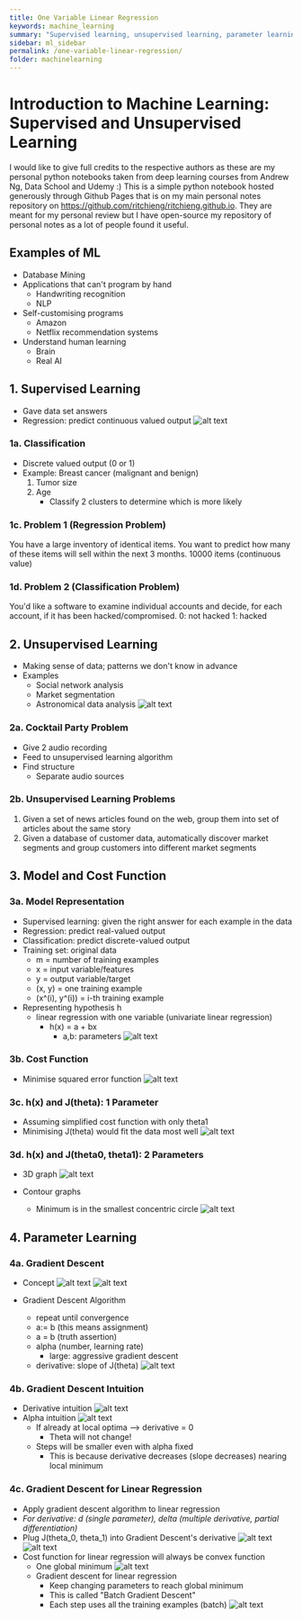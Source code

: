 ```yaml
---
title: One Variable Linear Regression
keywords: machine_learning
summary: "Supervised learning, unsupervised learning, parameter learning and model and cost functions."
sidebar: ml_sidebar
permalink: /one-variable-linear-regression/
folder: machinelearning
---
```


# Introduction to Machine Learning: Supervised and Unsupervised Learning
I would like to give full credits to the respective authors as these are my personal python notebooks taken from deep learning courses from Andrew Ng, Data School and Udemy :) This is a simple python notebook hosted generously through Github Pages that is on my main personal notes repository on https://github.com/ritchieng/ritchieng.github.io. They are meant for my personal review but I have open-source my repository of personal notes as a lot of people found it useful.

## Examples of ML
- Database Mining
- Applications that can't program by hand
    - Handwriting recognition
    - NLP
- Self-customising programs
    - Amazon
    - Netflix recommendation systems
- Understand human learning
    - Brain
    - Real AI

## 1. Supervised Learning
- Gave data set answers
- Regression: predict continuous valued output
![alt text](https://raw.githubusercontent.com/ritchieng/machine-learning-stanford/master/w1_linear_regression_one_variable/supervised.png)

### 1a. Classification
- Discrete valued output (0 or 1)
- Example: Breast cancer (malignant and benign)
    1. Tumor size
    2. Age
        - Classify 2 clusters to determine which is more likely

### 1c. Problem 1 (Regression Problem)
You have a large inventory of identical items. You want to predict how many
of these items will sell within the next 3 months.
    10000 items (continuous value)

### 1d. Problem 2 (Classification Problem)
You'd like a software to examine individual accounts and decide, for each account,
if it has been hacked/compromised.
    0: not hacked
    1: hacked

## 2. Unsupervised Learning
- Making sense of data; patterns we don't know in advance
- Examples
    - Social network analysis
    - Market segmentation
    - Astronomical data analysis
![alt text](https://raw.githubusercontent.com/ritchieng/machine-learning-stanford/master/w1_linear_regression_one_variable/unsupervised.png)

### 2a. Cocktail Party Problem
- Give 2 audio recording
- Feed to unsupervised learning algorithm
- Find structure
    - Separate audio sources

### 2b. Unsupervised Learning Problems
1. Given a set of news articles found on the web, group them into set of articles about
   the same story
2. Given a database of customer data, automatically discover market segments and group
   customers into different market segments

## 3. Model and Cost Function

### 3a. Model Representation
- Supervised learning: given the right answer for each example in the data
- Regression: predict real-valued output
- Classification: predict discrete-valued output
- Training set: original data
    - m = number of training examples
    - x = input variable/features
    - y = output variable/target
    - (x, y) = one training example
    - (x^(i), y^(i)) = i-th training example
- Representing hypothesis h
    - linear regression with one variable (univariate linear regression)
        - h(x) = a + bx
            - a,b: parameters
![alt text](https://raw.githubusercontent.com/ritchieng/machine-learning-stanford/master/w1_linear_regression_one_variable/hypothesis.png)


### 3b. Cost Function
- Minimise squared error function
![alt text](https://raw.githubusercontent.com/ritchieng/machine-learning-stanford/master/w1_linear_regression_one_variable/minimisation.png)

### 3c. h(x) and J(theta): 1 Parameter
- Assuming simplified cost function with only theta1
- Minimising J(theta) would fit the data most well
![alt text](https://raw.githubusercontent.com/ritchieng/machine-learning-stanford/master/w1_linear_regression_one_variable/rationale_minimisation.png)

### 3d. h(x) and J(theta0, theta1): 2 Parameters
- 3D graph
![alt text](https://raw.githubusercontent.com/ritchieng/machine-learning-stanford/master/w1_linear_regression_one_variable/2_params.png)

- Contour graphs
    - Minimum is in the smallest concentric circle
![alt text](https://raw.githubusercontent.com/ritchieng/machine-learning-stanford/master/w1_linear_regression_one_variable/contour.png)

## 4. Parameter Learning

### 4a. Gradient Descent
- Concept
![alt text](https://raw.githubusercontent.com/ritchieng/machine-learning-stanford/master/w1_linear_regression_one_variable/gradient_minimisation.png)
![alt text](https://raw.githubusercontent.com/ritchieng/machine-learning-stanford/master/w1_linear_regression_one_variable/gradient_descent.png)

- Gradient Descent Algorithm
    - repeat until convergence
    - a:= b (this means assignment)
    - a = b (truth assertion)
    - alpha (number, learning rate)
        - large: aggressive gradient descent
    - derivative: slope of J(theta)
    ![alt text](https://raw.githubusercontent.com/ritchieng/machine-learning-stanford/master/w1_linear_regression_one_variable/gradient_descent_algorithm.png)

### 4b. Gradient Descent Intuition

- Derivative intuition
![alt text](https://raw.githubusercontent.com/ritchieng/machine-learning-stanford/master/w1_linear_regression_one_variable/derivative.png)
- Alpha intuition
![alt text](https://raw.githubusercontent.com/ritchieng/machine-learning-stanford/master/w1_linear_regression_one_variable/alpha.png)
    - If already at local optima --> derivative = 0
        - Theta will not change!
    - Steps will be smaller even with alpha fixed
        - This is because derivative decreases (slope decreases) nearing local minimum


### 4c. Gradient Descent for Linear Regression
- Apply gradient descent algorithm to linear regression
- _For derivative: d (single parameter), delta (multiple derivative, partial differentiation)_
- Plug J(theta_0, theta_1) into Gradient Descent's derivative
![alt text](https://raw.githubusercontent.com/ritchieng/machine-learning-stanford/master/w1_linear_regression_one_variable/gradient_descent_linear_regression.png)
![alt text](https://raw.githubusercontent.com/ritchieng/machine-learning-stanford/master/w1_linear_regression_one_variable/algorithm2.png)
- Cost function for linear regression will always be convex function
    - One global minimum
    ![alt text](https://raw.githubusercontent.com/ritchieng/machine-learning-stanford/master/w1_linear_regression_one_variable/2_params.png)
    - Gradient descent for linear regression
        - Keep changing parameters to reach global minimum
        - This is called "Batch Gradient Descent"
        - Each step uses all the training examples (batch)
    ![alt text](https://raw.githubusercontent.com/ritchieng/machine-learning-stanford/master/w1_linear_regression_one_variable/contour.png)